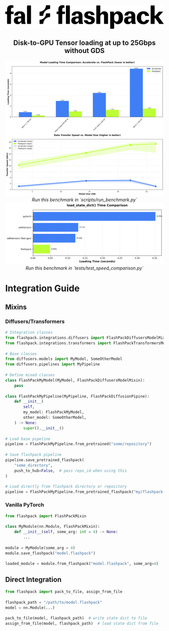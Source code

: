 <div align="center">
<picture>
  <source media="(prefers-color-scheme: dark)" srcset="https://github.com/fal-ai/flashpack/blob/main/media/flashpack-logo-white.png?raw=true">
  <source media="(prefers-color-scheme: light)" srcset="https://github.com/fal-ai/flashpack/blob/main/media/flashpack-logo-black.png?raw=true">
  <img alt="FlashPack Logo" src="https://github.com/fal-ai/flashpack/blob/main/media/flashpack-logo-black.png?raw=true">
</picture>
<h2>Disk-to-GPU Tensor loading at up to 25Gbps without GDS</h2>
</div>

<div align="center">
<picture>
  <source media="(prefers-color-scheme: dark)" srcset="https://github.com/fal-ai/flashpack/blob/main/media/benchmark-white.png?raw=true">
  <source media="(prefers-color-scheme: light)" srcset="https://github.com/fal-ai/flashpack/blob/main/media/benchmark-black.png?raw=true">
  <img alt="Benchmark Results" src="https://github.com/fal-ai/flashpack/blob/main/media/benchmark-black.png?raw=true">
</picture>
<em>Run this benchmark in `scripts/run_benchmark.py`</em>
</div>

<div align="center">
<picture>
  <source media="(prefers-color-scheme: dark)" srcset="https://github.com/fal-ai/flashpack/blob/main/media/load-state-dict-comparison-white.png?raw=true">
  <source media="(prefers-color-scheme: light)" srcset="https://github.com/fal-ai/flashpack/blob/main/media/load-state-dict-comparison-black?raw=true">
  <img alt="Benchmark Results" src="https://github.com/fal-ai/flashpack/blob/main/media/load-state-dict-comparison-black.png?raw=true">
</picture>
<em>Run this benchmark in `tests/test_speed_comparison.py`</em>
</div>

# Integration Guide
## Mixins
### Diffusers/Transformers

```py
# Integration classes
from flashpack.integrations.diffusers import FlashPackDiffusersModelMixin, FlashPackDiffusionPipeline
from flashpack.integrations.transformers import FlashPackTransformersModelMixin

# Base classes
from diffusers.models import MyModel, SomeOtherModel
from diffusers.pipelines import MyPipeline

# Define mixed classes
class FlashPackMyModel(MyModel, FlashPackDiffusersModelMixin):
    pass

class FlashPackMyPipeline(MyPipeline, FlashPackDiffusionPipine):
    def __init__(
        self,
        my_model: FlashPackMyModel,
        other_model: SomeOtherModel,
    ) -> None:
        super().__init__()

# Load base pipeline
pipeline = FlashPackMyPipeline.from_pretrained("some/repository")

# Save flashpack pipeline
pipeline.save_pretrained_flashpack(
    "some_directory",
    push_to_hub=False,  # pass repo_id when using this
)

# Load directly from flashpack directory or repository
pipeline = FlashPackMyPipeline.from_pretrained_flashpack("my/flashpack-repository")
```

### Vanilla PyTorch

```py
from flashpack import FlashPackMixin

class MyModule(nn.Module, FlashPackMixin):
    def __init__(self, some_arg: int = 4) -> None:
        ...

module = MyModule(some_arg = 4)
module.save_flashpack("model.flashpack")

loaded_module = module.from_flashpack("model.flashpack", some_arg=4)
```

## Direct Integration

```py
from flashpack import pack_to_file, assign_from_file

flashpack_path = "/path/to/model.flashpack"
model = nn.Module(...)

pack_to_file(model, flashpack_path)  # write state dict to file
assign_from_file(model, flashpack_path)  # load state dict from file
```
